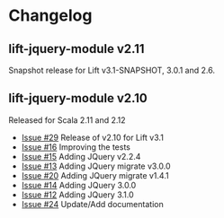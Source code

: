 # Changelog

## lift-jquery-module v2.11 

Snapshot release for Lift v3.1-SNAPSHOT, 3.0.1 and 2.6. 

## lift-jquery-module v2.10

Released for Scala 2.11 and 2.12
- [Issue #29](https://github.com/karma4u101/lift-jquery-module/issues/29) Release of v2.10 for Lift v3.1
- [Issue #16](https://github.com/karma4u101/lift-jquery-module/issues/16) Improving the tests
- [Issue #15](https://github.com/karma4u101/lift-jquery-module/issues/15) Adding JQuery v2.2.4
- [Issue #13](https://github.com/karma4u101/lift-jquery-module/issues/13) Adding JQuery migrate v3.0.0
- [Issue #20](https://github.com/karma4u101/lift-jquery-module/issues/20) Adding JQuery migrate v1.4.1
- [Issue #14](https://github.com/karma4u101/lift-jquery-module/issues/14) Adding JQuery 3.0.0 
- [Issue #12](https://github.com/karma4u101/lift-jquery-module/issues/12) Adding JQuery 3.1.0
- [Issue #24](https://github.com/karma4u101/lift-jquery-module/issues/24) Update/Add documentation
